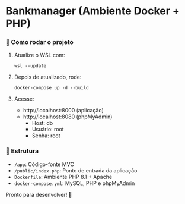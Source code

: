 # Bankmanager (Ambiente Docker + PHP)

### 🚀 Como rodar o projeto

1. Atualize o WSL com:
   ```
   wsl --update
   ```

2. Depois de atualizado, rode:
   ```
   docker-compose up -d --build
   ```

3. Acesse:
   - http://localhost:8000 (aplicação)
   - http://localhost:8080 (phpMyAdmin)
     - Host: db
     - Usuário: root
     - Senha: root

### 📂 Estrutura

- `/app`: Código-fonte MVC
- `/public/index.php`: Ponto de entrada da aplicação
- `Dockerfile`: Ambiente PHP 8.1 + Apache
- `docker-compose.yml`: MySQL, PHP e phpMyAdmin

Pronto para desenvolver! 🚧
